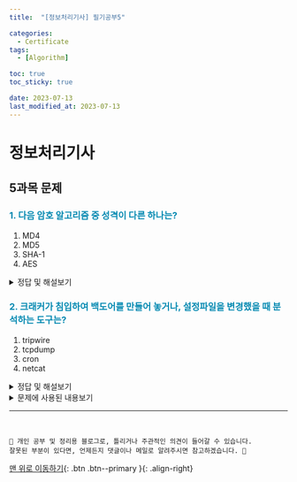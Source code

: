 ```yaml
---
title:  "[정보처리기사] 필기공부5" 

categories:
  - Certificate
tags:
  - [Algorithm]

toc: true
toc_sticky: true 

date: 2023-07-13
last_modified_at: 2023-07-13
---
```



# 정보처리기사

## 5과목 문제


### <span style="color:#0489B1;">1. 다음 암호 알고리즘 중 성격이 다른 하나는?</span>

1. MD4
2. MD5
3. SHA-1
4. AES

<details>
<summary>정답 및 해설보기</summary>

<blockquote>
<p>정답 : 4번</p>
<p>풀이 : MD4, MD5, SHA-1는 해시 암호화 알고리즘</p>
<p>AES는 대칭 키 암호화 알고리즘</p>
</blockquote>
<hr/>
</details>

### <span style="color:#0489B1;">2. 크래커가 침입하여 백도어를 만들어 놓거나, 설정파일을 변경했을 때 분석하는 도구는?</span>

1. tripwire
2. tcpdump
3. cron
4. netcat

<details>
<summary>정답 및 해설보기</summary>

<blockquote>
<p>정답 : 1번</p>
<p>풀이</p>
<p>tripwire : 자신의 리눅스시스템을 외부의 크래커 공격과 내부의 악의적인 사용자의 공격으로부터
시스템을 지켜내는 마지노선과 같은 역할을 하는 프로그램</p>
</blockquote>
<hr/>
</details>

<details>
<summary>문제에 사용된 내용보기</summary>

<blockquote>
  <p><strong>tcpdump</strong></p>
</blockquote>
  <p>컴퓨터에 부착된 네트워크를 통해 송수신되는 기타 패킷을 가로채고 표시할 수 있게 도와주는 소프트웨어</p>
<blockquote>
  <p><strong>cron</strong></p>
</blockquote>
  <p>스케줄러를 실행시키기 위해 작업이 실행되는 시간 및 주기 등을 설정하게되는데 () 표현식을 통해 배치 수행시간을 설정</p>
<blockquote>
  <p><strong>tcpdump</strong></p>
</blockquote>
  <p>TCP 또는 UDP를 사용하여 네트워크 연결을 읽고 쓰는데 사용되는 컴퓨터 네트워킹 유틸리티</p>
<hr/>
</details>































*** 

<br>

    📢 개인 공부 및 정리용 블로그로, 틀리거나 주관적인 의견이 들어갈 수 있습니다.
    잘못된 부분이 있다면, 언제든지 댓글이나 메일로 알려주시면 참고하겠습니다. 🔔

[맨 위로 이동하기](#){: .btn .btn--primary }{: .align-right}